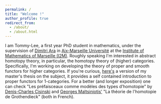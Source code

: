 ```yaml
---
permalink: /
title: "Welcome !"
author_profile: true
redirect_from: 
  - /about/
  - /about.html
---
```


I am Tommy-Lee, a first year PhD student in mathematics, under the supervision of [Dimitri Ara](https://www.i2m.univ-amu.fr/perso/dimitri.ara/index.html.en) in [Aix-Marseille Université](https://www.univ-amu.fr) at the [Institute of Mathematics of Marseille (I2M)](https://www.i2m.univ-amu.fr). Roughly speaking I'm interested in abstract homotopy theory, in particular, the homotopy theory of (higher) categories. Specifically, I'm working on developing the theory of proper and smooth functors for higher categories. If you're curious, [here's](https://tommyleeklein.github.io/files/M2-thesis-TLK.pdf) a version of my master's thesis on the subject, it provides a self contained introduction to proper functors for 1-categories. For a better (and longer exposition) one can check "Les préfaisceaux comme modèles des types d’homotopie" by [Denis-Charles Cisinski](https://cisinski.app.uni-regensburg.de) and [Georges Maltsiniotis'](https://webusers.imj-prg.fr/~georges.maltsiniotis/) "La théorie de l'homotopie de Grothendieck" (both in French).  
